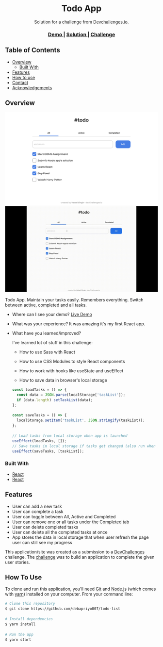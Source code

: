 <!-- Please update value in the {}  -->

<h1 align="center">Todo App</h1>

<div align="center">
   Solution for a challenge from  <a href="http://devchallenges.io" target="_blank">Devchallenges.io</a>.
</div>

<div align="center">
  <h3>
    <a href="https://https://todo-kv.netlify.app/">
      Demo
    </a>
    <span> | </span>
    <a href="https://devchallenges.io/solutions/nlqdrRc8Y5ZnVEou4xiN">
      Solution
    </a>
    <span> | </span>
    <a href="https://devchallenges.io/challenges/hH6PbOHBdPm6otzw2De5">
      Challenge
    </a>
  </h3>
</div>

<!-- TABLE OF CONTENTS -->

## Table of Contents

- [Overview](#overview)
  - [Built With](#built-with)
- [Features](#features)
- [How to use](#how-to-use)
- [Contact](#contact)
- [Acknowledgements](#acknowledgements)

<!-- OVERVIEW -->

## Overview

![screenshot](screenshots/screenshot-desktop.png)
![gif](screenshots/todo.gif)

Todo App. Maintain your tasks easily. Remembers everything. Switch between active, completed and all tasks.

- Where can I see your demo?
  [Live Demo](#)

- What was your experience?
  It was amazing it's my first React app.

- What have you learned/improved?

  I've learned lot of stuff in this challenge:

  - How to use Sass with React

  - How to use CSS Modules to style React components

  - How to work with hooks like useState and useEffect

  - How to save data in browser's local storage

  ```js
  const loadTasks = () => {
  	const data = JSON.parse(localStorage['taskList']);
  	if (data.length) setTaskList(data);
  };

  const saveTasks = () => {
  	localStorage.setItem('taskList', JSON.stringify(taskList));
  };

  // Load tasks from local storage when app is launched
  useEffect(loadTasks, []);
  // Save tasks in local storage if tasks get changed (also run when it loads)
  useEffect(saveTasks, [taskList]);
  ```

### Built With

- [React](https://reactjs.org/)
- [React](https://sass-lang.com/)

## Features

- User can add a new task
- User can complete a task
- User can toggle between All, Active and Completed
- User can remove one or all tasks under the Completed tab
- User can delete completed tasks
- User can delete all the completed tasks at once
- App stores the data in local storage that when user refresh the page user can still see my progress

This application/site was created as a submission to a [DevChallenges](https://devchallenges.io/challenges) challenge. The [challenge](https://devchallenges.io/challenges/hH6PbOHBdPm6otzw2De5) was to build an application to complete the given user stories.

## How To Use

To clone and run this application, you'll need [Git](https://git-scm.com) and [Node.js](https://nodejs.org/en/download/) (which comes with [yarn](https://yarnpkg.com/)) installed on your computer. From your command line:

```bash
# Clone this repository
$ git clone https://github.com/debapriyo007/todo-list

# Install dependencies
$ yarn install

# Run the app
$ yarn start
```



